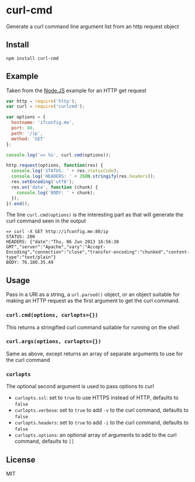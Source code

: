 curl-cmd
========

Generate a curl command line argument list from an http request object

Install
-------

    npm install curl-cmd

Example
-------

Taken from the [Node.JS](http://nodejs.org) example for an HTTP get request

``` js
var http = require('http');
var curl = require('curlcmd');

var options = {
  hostname: 'ifconfig.me',
  port: 80,
  path: '/ip',
  method: 'GET'
};

console.log('=> %s', curl.cmd(options));

http.request(options, function(res) {
  console.log('STATUS: ' + res.statusCode);
  console.log('HEADERS: ' + JSON.stringify(res.headers));
  res.setEncoding('utf8');
  res.on('data', function (chunk) {
    console.log('BODY: ' + chunk);
  });
}).end();
```

The line `curl.cmd(options)` is the interesting part as that will generate
the curl command seen in the output

```
=> curl -X GET http://ifconfig.me:80/ip
STATUS: 200
HEADERS: {"date":"Thu, 06 Jun 2013 16:56:30 GMT","server":"Apache","vary":"Accept-Encoding","connection":"close","transfer-encoding":"chunked","content-type":"text/plain"}
BODY: 76.180.35.49
```

Usage
-----

Pass in a URI as a string, a `url.parsed()` object, or an object suitable for
making an HTTP request as the first argument to get the curl command.

### `curl.cmd(options, curlopts={})`

This returns a stringified curl command suitable for running on the shell

### `curl.args(options, curlopts={})`

Same as above, except returns an array of separate arguments to use for the curl command

### `curlopts`

The optional second argument is used to pass options to curl

- `curlopts.ssl`: set to `true` to use HTTPS instead of HTTP, defaults to `false`
- `curlopts.verbose`: set to `true` to add `-v` to the curl command, defaults to `false`
- `curlopts.headers`: set to `true` to add `-i` to the curl command, defaults to `false`
- `curlopts.options`: an optional array of arguments to add to the curl command, defaults to `[]`

License
-------

MIT
